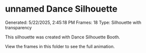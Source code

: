 # unnamed Dance Silhouette
Generated: 5/22/2025, 2:45:18 PM
Frames: 18
Type: Silhouette with transparency
    
This silhouette was created with Dance Silhouette Booth.
    
View the frames in this folder to see the full animation.